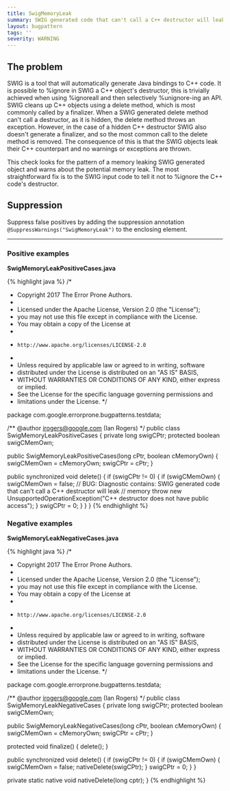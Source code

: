 ```yaml
---
title: SwigMemoryLeak
summary: SWIG generated code that can't call a C++ destructor will leak memory
layout: bugpattern
tags: ''
severity: WARNING
---
```


<!--
*** AUTO-GENERATED, DO NOT MODIFY ***
To make changes, edit the @BugPattern annotation or the explanation in docs/bugpattern.
-->

## The problem
SWIG is a tool that will automatically generate Java bindings to C++ code. It is
possible to %ignore in SWIG a C++ object's destructor, this is trivially
achieved when using %ignoreall and then selectively %unignore-ing an API. SWIG
cleans up C++ objects using a delete method, which is most commonly called by a
finalizer. When a SWIG generated delete method can't call a destructor, as it is
hidden, the delete method throws an exception. However, in the case of a hidden
C++ destructor SWIG also doesn't generate a finalizer, and so the most common
call to the delete method is removed. The consequence of this is that the SWIG
objects leak their C++ counterpart and no warnings or exceptions are thrown.

This check looks for the pattern of a memory leaking SWIG generated object and
warns about the potential memory leak. The most straightforward fix is to the
SWIG input code to tell it not to %ignore the C++ code's destructor.

## Suppression
Suppress false positives by adding the suppression annotation `@SuppressWarnings("SwigMemoryLeak")` to the enclosing element.

----------

### Positive examples
__SwigMemoryLeakPositiveCases.java__

{% highlight java %}
/*
 * Copyright 2017 The Error Prone Authors.
 *
 * Licensed under the Apache License, Version 2.0 (the "License");
 * you may not use this file except in compliance with the License.
 * You may obtain a copy of the License at
 *
 *     http://www.apache.org/licenses/LICENSE-2.0
 *
 * Unless required by applicable law or agreed to in writing, software
 * distributed under the License is distributed on an "AS IS" BASIS,
 * WITHOUT WARRANTIES OR CONDITIONS OF ANY KIND, either express or implied.
 * See the License for the specific language governing permissions and
 * limitations under the License.
 */

package com.google.errorprone.bugpatterns.testdata;

/** @author irogers@google.com (Ian Rogers) */
public class SwigMemoryLeakPositiveCases {
  private long swigCPtr;
  protected boolean swigCMemOwn;

  public SwigMemoryLeakPositiveCases(long cPtr, boolean cMemoryOwn) {
    swigCMemOwn = cMemoryOwn;
    swigCPtr = cPtr;
  }

  public synchronized void delete() {
    if (swigCPtr != 0) {
      if (swigCMemOwn) {
        swigCMemOwn = false;
        // BUG: Diagnostic contains: SWIG generated code that can't call a C++ destructor will leak
        // memory
        throw new UnsupportedOperationException("C++ destructor does not have public access");
      }
      swigCPtr = 0;
    }
  }
}
{% endhighlight %}

### Negative examples
__SwigMemoryLeakNegativeCases.java__

{% highlight java %}
/*
 * Copyright 2017 The Error Prone Authors.
 *
 * Licensed under the Apache License, Version 2.0 (the "License");
 * you may not use this file except in compliance with the License.
 * You may obtain a copy of the License at
 *
 *     http://www.apache.org/licenses/LICENSE-2.0
 *
 * Unless required by applicable law or agreed to in writing, software
 * distributed under the License is distributed on an "AS IS" BASIS,
 * WITHOUT WARRANTIES OR CONDITIONS OF ANY KIND, either express or implied.
 * See the License for the specific language governing permissions and
 * limitations under the License.
 */

package com.google.errorprone.bugpatterns.testdata;

/** @author irogers@google.com (Ian Rogers) */
public class SwigMemoryLeakNegativeCases {
  private long swigCPtr;
  protected boolean swigCMemOwn;

  public SwigMemoryLeakNegativeCases(long cPtr, boolean cMemoryOwn) {
    swigCMemOwn = cMemoryOwn;
    swigCPtr = cPtr;
  }

  protected void finalize() {
    delete();
  }

  public synchronized void delete() {
    if (swigCPtr != 0) {
      if (swigCMemOwn) {
        swigCMemOwn = false;
        nativeDelete(swigCPtr);
      }
      swigCPtr = 0;
    }
  }

  private static native void nativeDelete(long cptr);
}
{% endhighlight %}

